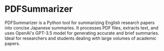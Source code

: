 # PDFSummarizer
PDFSummarizer is a Python tool for summarizing English research papers into concise Japanese summaries. It processes PDF files, extracts text, and uses OpenAI's GPT-3.5 model for generating accurate and brief summaries. Ideal for researchers and students dealing with large volumes of academic papers.
